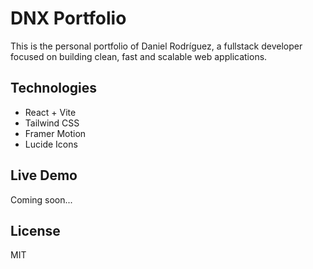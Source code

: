 # DNX Portfolio

This is the personal portfolio of Daniel Rodríguez, a fullstack developer focused on building clean, fast and scalable web applications.

## Technologies

- React + Vite
- Tailwind CSS
- Framer Motion
- Lucide Icons

## Live Demo

Coming soon...

## License

MIT
